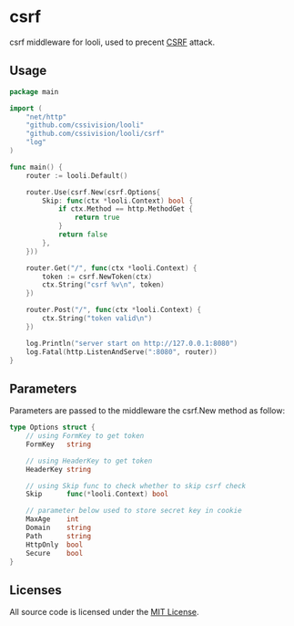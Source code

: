# csrf

csrf middleware for looli, used to precent [CSRF](https://en.wikipedia.org/wiki/Cross-site_request_forgery) attack.

## Usage

```go
package main

import (
    "net/http"
    "github.com/cssivision/looli"
    "github.com/cssivision/looli/csrf"
    "log"
)

func main() {
    router := looli.Default()

    router.Use(csrf.New(csrf.Options{
        Skip: func(ctx *looli.Context) bool {
            if ctx.Method == http.MethodGet {
                return true
            }
            return false
        },
    }))

    router.Get("/", func(ctx *looli.Context) {
        token := csrf.NewToken(ctx)
        ctx.String("csrf %v\n", token)
    })

    router.Post("/", func(ctx *looli.Context) {
        ctx.String("token valid\n")
    })

    log.Println("server start on http://127.0.0.1:8080")
    log.Fatal(http.ListenAndServe(":8080", router))
}
```

## Parameters

Parameters are passed to the middleware the csrf.New method as follow:

```go
type Options struct {
    // using FormKey to get token
    FormKey   string

    // using HeaderKey to get token
    HeaderKey string

    // using Skip func to check whether to skip csrf check
    Skip      func(*looli.Context) bool

    // parameter below used to store secret key in cookie
    MaxAge    int
    Domain    string
    Path      string
    HttpOnly  bool
    Secure    bool
}
```

## Licenses

All source code is licensed under the [MIT License](https://github.com/cssivision/looli/blob/master/LICENSE).
